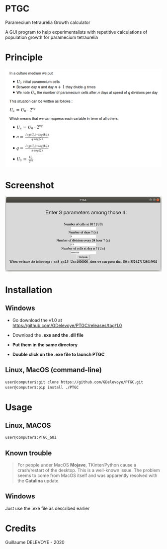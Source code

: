 # PTGC

Paramecium tetraurelia Growth calculator

A GUI program to help experimentalists with repetitive calculations of population growth for paramecium tetraurelia

# Principle

![Equations](./images/equations.png)

# Screenshot

![Screenshot](./images/screenshot_app.png)


# Installation

## Windows

- Go download the v1.0 at https://github.com/GDelevoye/PTGC/releases/tag/1.0

- Download the **.exe and the .dll file**

- **Put them in the same directory**

- **Double click on the .exe file to launch PTGC**

## Linux, MacOS (command-line)

```bash
user@computer$:git clone https://github.com/GDelevoye/PTGC.git
user@computer$:pip install ./PTGC
```

# Usage

## Linux, MACOS

```bash
user@computer$:PTGC_GUI
```

## Known trouble

> For people under MacOS **Mojave**, TKinter/Python cause a crash/restart of the desktop. This is a well-known issue. The problem seems to come from MacOS itself and was apparently resolved with the **Catalina** update.

## Windows

Just use the .exe file as described earlier

# Credits

Guillaume DELEVOYE - 2020
